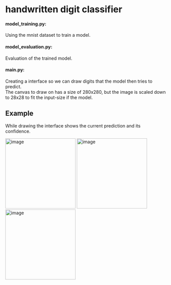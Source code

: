 # handwritten digit classifier

#### model_training.py:
 Using the mnist dataset to train a model.
 
#### model_evaluation.py:
 Evaluation of the trained model.
 
#### main.py: 
<p>
 Creating a interface so we can draw digits that the model then tries to predict. <br>
 The canvas to draw on has a size of 280x280, but the image is scaled down to 28x28 to fit the input-size if the model.
 </p>

## Example

<p>
 While drawing the interface shows the current prediction and its confidence. 
</p>

 <img src="https://github.com/leondorian/handwritten_digit_classifier/assets/154075579/ccbfc0ef-8439-4092-bf8f-4808b709e0fb" alt="image" width="220" height="auto">
 <img src="https://github.com/leondorian/handwritten_digit_classifier/assets/154075579/7657fe18-e1ab-492f-b903-765590569c23" alt="image" width="220" height="auto">
 <img src="https://github.com/leondorian/handwritten_digit_classifier/assets/154075579/7d7017b4-4b41-4775-bb60-ab457c2c7834" alt="image" width="220" height="auto">
